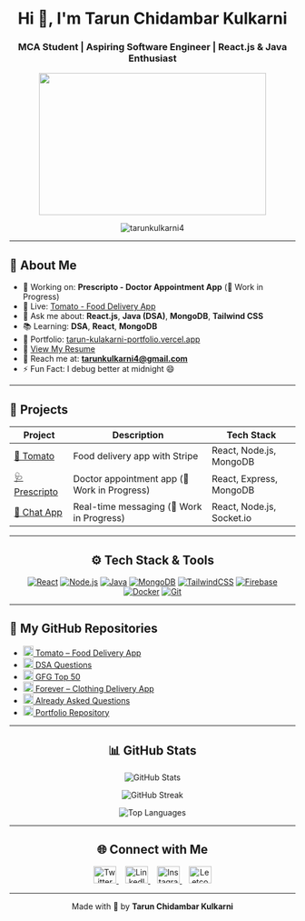 <h1 align="center">Hi 👋, I'm <strong>Tarun Chidambar Kulkarni</strong></h1>
<h3 align="center">MCA Student | Aspiring Software Engineer | React.js & Java Enthusiast</h3>

<p align="center">
  <img src="https://media.giphy.com/media/qgQUggAC3Pfv687qPC/giphy.gif" width="400" height="250" />
</p>

<p align="center">
  <img src="https://komarev.com/ghpvc/?username=tarunkulkarni4&label=Profile%20views&color=9370DB&style=flat-square" alt="tarunkulkarni4" />
</p>

---

## 🧠 About Me

- 🔭 Working on: **Prescripto - Doctor Appointment App** (🚧 Work in Progress)  
- 🍕 Live: [Tomato - Food Delivery App](https://tomatof-in.onrender.com/)  
- 💬 Ask me about: **React.js**, **Java (DSA)**, **MongoDB**, **Tailwind CSS**  
- 📚 Learning: **DSA**, **React**, **MongoDB**  
- 💼 Portfolio: [tarun-kulakarni-portfolio.vercel.app](https://tarun-kulakarni-portfolio.vercel.app/)  
- 📄 [View My Resume](https://drive.google.com/drive/folders/1WUMKdAJtKBnQLEsB9MLHCDyKj01LLw0X)  
- 📧 Reach me at: **tarunkulkarni4@gmail.com**  
- ⚡ Fun Fact: I debug better at midnight 😄  

---

## 🚀 Projects

| Project | Description | Tech Stack |
|--------|-------------|------------|
| [🍅 Tomato](https://tomatof-in.onrender.com/) | Food delivery app with Stripe | React, Node.js, MongoDB |
| [🩺 Prescripto](#) | Doctor appointment app (🚧 Work in Progress) | React, Express, MongoDB |
| [💬 Chat App](#) | Real-time messaging (🚧 Work in Progress) | React, Node.js, Socket.io |

---

<h2 align="center">⚙️ Tech Stack & Tools</h2>

<p align="center">
  <a href="#"><img src="https://img.icons8.com/color/48/000000/react-native.png" alt="React" /></a>
  <a href="#"><img src="https://img.icons8.com/color/48/000000/nodejs.png" alt="Node.js" /></a>
  <a href="#"><img src="https://img.icons8.com/color/48/000000/java-coffee-cup-logo.png" alt="Java" /></a>
  <a href="#"><img src="https://img.icons8.com/external-tal-revivo-color-tal-revivo/48/null/external-mongodb-a-cross-platform-document-oriented-database-program-logo-color-tal-revivo.png" alt="MongoDB" /></a>
  <a href="#"><img src="https://img.icons8.com/color/48/000000/tailwindcss.png" alt="TailwindCSS" /></a>
  <a href="#"><img src="https://img.icons8.com/color/48/000000/firebase.png" alt="Firebase" /></a>
  <a href="#"><img src="https://img.icons8.com/fluency/48/000000/docker.png" alt="Docker" /></a>
  <a href="#"><img src="https://img.icons8.com/color/48/000000/git.png" alt="Git" /></a>
</p>

---

<h2>📁 My GitHub Repositories</h2>

<ul>
  <li>
    <a href="https://github.com/tarunkulkarni4/Finallll-Copy" target="_blank">
      <img src="https://img.icons8.com/ios-glyphs/30/000000/github.png" width="18" /> Tomato – Food Delivery App
    </a>
  </li>
  <li>
    <a href="https://github.com/tarunkulkarni4/DSA-Questions" target="_blank">
      <img src="https://img.icons8.com/ios-glyphs/30/000000/github.png" width="18" /> DSA Questions
    </a>
  </li>
  <li>
    <a href="https://github.com/tarunkulkarni4/gfg-50" target="_blank">
      <img src="https://img.icons8.com/ios-glyphs/30/000000/github.png" width="18" /> GFG Top 50
    </a>
  </li>
  <li>
    <a href="https://github.com/tarunkulkarni4/FOREVER-CLOTHING-DELIVERY-APPLICATION" target="_blank">
      <img src="https://img.icons8.com/ios-glyphs/30/000000/github.png" width="18" /> Forever – Clothing Delivery App
    </a>
  </li>
  <li>
    <a href="https://github.com/tarunkulkarni4/Already-asked" target="_blank">
      <img src="https://img.icons8.com/ios-glyphs/30/000000/github.png" width="18" /> Already Asked Questions
    </a>
  </li>
  <li>
    <a href="https://github.com/tarunkulkarni4/tarun" target="_blank">
      <img src="https://img.icons8.com/ios-glyphs/30/000000/github.png" width="18" /> Portfolio Repository
    </a>
  </li>
</ul>

---

<h2 align="center">📊 GitHub Stats</h2>

<p align="center">
  <img src="https://github-readme-stats.vercel.app/api?username=tarunkulkarni4&show_icons=true&title_color=6a0dad&icon_color=6a0dad&text_color=4c4c4c&bg_color=ffffff" alt="GitHub Stats" />
</p>

<p align="center">
  <img src="https://github-readme-streak-stats.herokuapp.com/?user=tarunkulkarni4&ring=6a0dad&fire=6a0dad&currStreakLabel=6a0dad&sideNums=4c4c4c&sideLabels=4c4c4c&dates=4c4c4c&background=ffffff" alt="GitHub Streak" />
</p>

<p align="center">
  <img src="https://github-readme-stats.vercel.app/api/top-langs/?username=tarunkulkarni4&layout=compact&title_color=6a0dad&text_color=4c4c4c&bg_color=ffffff" alt="Top Languages" />
</p>

---

<h2 align="center">🌐 Connect with Me</h2>

<p align="center">
  <a href="https://twitter.com/tarunkulkarni5" target="blank">
    <img src="https://raw.githubusercontent.com/rahuldkjain/github-profile-readme-generator/master/src/images/icons/Social/twitter.svg" alt="Twitter" height="30" width="40" />
  </a>
  &nbsp;&nbsp;
  <a href="https://linkedin.com/in/tarun-kulakarni-35b475254" target="blank">
    <img src="https://raw.githubusercontent.com/rahuldkjain/github-profile-readme-generator/master/src/images/icons/Social/linked-in-alt.svg" alt="LinkedIn" height="30" width="40" />
  </a>
  &nbsp;&nbsp;
  <a href="https://instagram.com/tarun_kulkarni" target="blank">
    <img src="https://raw.githubusercontent.com/rahuldkjain/github-profile-readme-generator/master/src/images/icons/Social/instagram.svg" alt="Instagram" height="30" width="40" />
  </a>
  &nbsp;&nbsp;
  <a href="https://leetcode.com/u/Tarun_kulakarni/" target="blank">
    <img src="https://raw.githubusercontent.com/rahuldkjain/github-profile-readme-generator/master/src/images/icons/Social/leet-code.svg" alt="Leetcode" height="30" width="40" />
  </a>
</p>

---

<p align="center">
  Made with 🚀 by <strong>Tarun Chidambar Kulkarni</strong>
</p>
